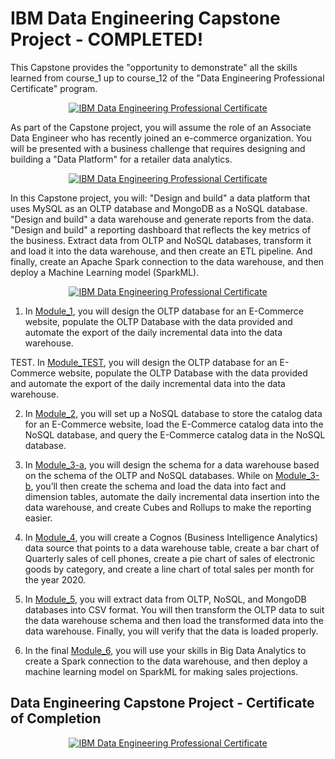 # IBM Data Engineering Capstone Project - COMPLETED!

This Capstone provides the "opportunity to demonstrate" all the skills learned from course_1 up to course_12 of the "Data Engineering Professional Certificate" program.  

<p style="text-align:center">
    <a href="https://www.coursera.org/learn/data-enginering-capstone-project?specialization=ibm-data-engineer" target="_blank">
    <img src="https://github.com/erwinpasia/IBM-Data-Engineering-Capstone-Project/blob/main/images/Data%20Engineering%20Capstone%20Project%20-%20Time%20To%20Demonstrate.png" alt="IBM Data Engineering Professional Certificate"  />
    </a>
</p>

As part of the Capstone project, you will assume the role of an Associate Data Engineer who has recently joined an e-commerce organization. You will be presented with a business challenge that requires designing and building a "Data Platform" for a retailer data analytics. 

<p style="text-align:center">
    <a href="https://www.coursera.org/learn/data-enginering-capstone-project?specialization=ibm-data-engineer" target="_blank">
    <img src="https://github.com/erwinpasia/IBM-Data-Engineering-Capstone-Project/blob/main/images/Data%20Engineering%20Capstone%20Project%20-%20Tasks%20To%20Perform.png" alt="IBM Data Engineering Professional Certificate"  />
    </a>
</p>

In this Capstone project, you will: "Design and build" a data platform that uses MySQL as an OLTP database and MongoDB as a NoSQL database. "Design and build" a data warehouse and generate reports from the data. "Design and build" a reporting dashboard that reflects the key metrics of the business. Extract data from OLTP and NoSQL databases, transform it and load it into the data warehouse, and then create an ETL pipeline. And finally, create an Apache Spark connection to the data warehouse, and then deploy a Machine Learning model (SparkML). 

<p style="text-align:center">
    <a href="https://www.coursera.org/learn/data-enginering-capstone-project?specialization=ibm-data-engineer" target="_blank">
    <img src="https://github.com/erwinpasia/IBM-Data-Engineering-Capstone-Project/blob/main/images/Data%20Engineering%20Capstone%20Project%20-%20Data%20Platform%20Architecture_1.png" alt="IBM Data Engineering Professional Certificate"  />
    </a>
</p>

1. In <a href="https://github.com/erwinpasia/IBM-Data-Engineering-Capstone-Project/tree/main/Capstone%20Project%20Files/1_MySQL_OLTP_DB_Transactional_Data">Module_1</a>, you will design the OLTP database for an E-Commerce website, populate the OLTP Database with the data provided and automate the export of the daily incremental data into the data warehouse. 

TEST. In [Module_TEST](Capstone%20Project%20Files/1_MySQL_OLTP_DB_Transactional_Data), you will design the OLTP database for an E-Commerce website, populate the OLTP Database with the data provided and automate the export of the daily incremental data into the data warehouse. 

2. In <a href="https://github.com/erwinpasia/IBM-Data-Engineering-Capstone-Project/tree/main/Capstone%20Project%20Files/2_MongoDB_NoSQL_Database_Catalog_Data">Module_2</a>, you will set up a NoSQL database to store the catalog data for an E-Commerce website, load the E-Commerce catalog data into the NoSQL database, and query the E-Commerce catalog data in the NoSQL database. 

3. In <a href="https://github.com/erwinpasia/IBM-Data-Engineering-Capstone-Project/tree/main/Capstone%20Project%20Files/3-a _PostgreSQL_Staging_Data_Warehouse">Module_3-a</a>, you will design the schema for a data warehouse based on the schema of the OLTP and NoSQL databases. While on <a href="https://github.com/erwinpasia/IBM-Data-Engineering-Capstone-Project/tree/main/Capstone%20Project%20Files/3-b_Db2_Production_Data_Warehouse">Module_3-b</a>, you’ll then create the schema and load the data into fact and dimension tables, automate the daily incremental data insertion into the data warehouse, and create Cubes and Rollups to make the reporting easier. 

4. In <a href="https://github.com/erwinpasia/IBM-Data-Engineering-Capstone-Project/tree/main/Capstone%20Project%20Files/4_Cognos_Analytics_Business_Intelligence">Module_4</a>, you will create a Cognos (Business Intelligence Analytics) data source that points to a data warehouse table, create a bar chart of Quarterly sales of cell phones, create a pie chart of sales of electronic goods by category, and create a line chart of total sales per month for the year 2020. 

5. In <a href="https://github.com/erwinpasia/IBM-Data-Engineering-Capstone-Project/tree/main/Capstone%20Project%20Files/5_ETL_and_Data_Pipelines">Module_5</a>, you will extract data from OLTP, NoSQL, and MongoDB databases into CSV format. You will then transform the OLTP data to suit the data warehouse schema and then load the transformed data into the data warehouse. Finally, you will verify that the data is loaded properly. 

6. In the final <a href="https://github.com/erwinpasia/IBM-Data-Engineering-Capstone-Project/tree/main/Capstone%20Project%20Files/6_Spark_BigData_Cluster">Module_6</a>, you will use your skills in Big Data Analytics to create a Spark connection to the data warehouse, and then deploy a machine learning model on SparkML for making sales projections. 

## Data Engineering Capstone Project - Certificate of Completion

<p style="text-align:center">
    <a href="https://www.coursera.org/account/accomplishments/verify/LAWSR5DZFP5D" target="_blank">
    <img src="https://github.com/erwinpasia/IBM-Data-Engineering-Capstone-Project/blob/main/images/Data%20Engineering%20Capstone%20Project%20-%20Certificate%20Of%20Completion.png" alt="IBM Data Engineering Professional Certificate"  />
    </a>
</p>
